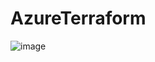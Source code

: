 ﻿# AzureTerraform
![image](https://user-images.githubusercontent.com/41175032/219272830-e69d72da-b536-4132-9d69-b397e8ca7415.png)
